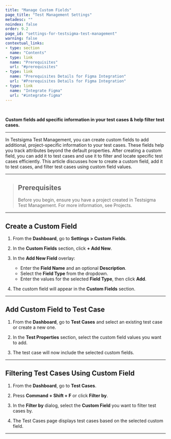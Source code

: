 ```yaml
---
title: "Manage Custom Fields"
page_title: "Test Management Settings"
metadesc: ""
noindex: false
order: 9.2
page_id: "settings-for-testsigma-test-management"
warning: false
contextual_links:
- type: section
  name: "Contents"
- type: link
  name: "Prerequisites"
  url: "#prerequisites"
- type: link
  name: "Prerequisites Details for Figma Integration"
  url: "#Prerequisites Details for Figma Integration"
- type: link
  name: "Integrate Figma"
  url: "#integrate-figma"
---
```


<br>

**Custom fields add specific information in your test cases & help filter test cases.**

---

In Testsigma Test Management, you can create custom fields to add additional, project-specific information to your test cases. These fields help you track attributes beyond the default properties. After creating a custom field, you can add it to test cases and use it to filter and locate specific test cases efficiently. This article discusses how to create a custom field, add it to test cases, and filter test cases using custom field values.

---

> ## **Prerequisites**
> 
> Before you begin, ensure you have a project created in Testsigma Test Management. For more information, see Projects. 

---

## **Create a Custom Field**

1. From the **Dashboard**, go to **Settings > Custom Fields**.

2. In the **Custom Fields** section, click **+ Add New**.

3. In the **Add New Field** overlay:
   - Enter the **Field Name** and an optional **Description**.
   - Select the **Field Type** from the dropdown.
   - Enter the values for the selected **Field Type**, then click **Add**.

4. The custom field will appear in the **Custom Fields** section. 

---

## **Add Custom Field to Test Case**

1. From the **Dashboard**, go to **Test Cases** and select an existing test case or create a new one.

2. In the **Test Properties** section, select the custom field values you want to add.

3. The test case will now include the selected custom fields.

---

## **Filtering Test Cases Using Custom Field**

1. From the **Dashboard**, go to **Test Cases**. 

2. Press **Command + Shift + F** or click **Filter by**.

3. In the **Filter by** dialog, select the **Custom Field** you want to filter test cases by.

4. The Test Cases page displays test cases based on the selected custom field.

---